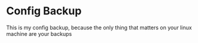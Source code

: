 # Config Backup

This is my config backup, because the only thing that matters on your linux
machine are your backups
